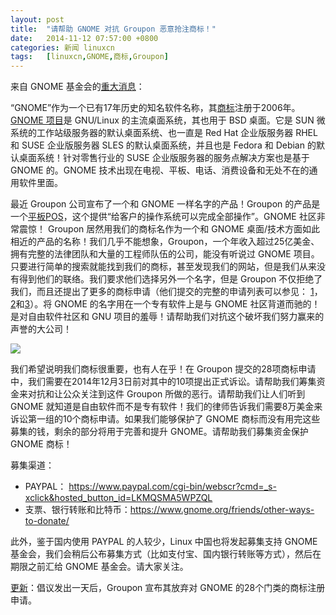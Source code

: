 ```yaml
---
layout: post
title:	"请帮助 GNOME 对抗 Groupon 恶意抢注商标！"
date:	2014-11-12 07:57:00 +0800 
categories:	新闻 linuxcn 
tags:	[linuxcn,GNOME,商标,Groupon]
---
```



来自 GNOME 基金会的[重大消息](http://www.gnome.org/groupon/)：


“GNOME”作为一个已有17年历史的知名软件名称，其[商标](http://tsdr.uspto.gov/#caseNumber=76368848&caseType=SERIAL_NO&searchType=statusSearch)注册于2006年。[GNOME 项目](https://www.gnome.org/)是 GNU/Linux 的主流桌面系统，其也用于 BSD 桌面。它是 SUN 微系统的工作站级服务器的默认桌面系统、也一直是 Red Hat 企业版服务器 RHEL 和 SUSE 企业版服务器 SLES 的默认桌面系统，并且也是 Fedora 和 Debian 的默认桌面系统！针对零售行业的 SUSE 企业版服务器的服务点解决方案也是基于 GNOME 的。GNOME 技术出现在电视、平板、电话、消费设备和无处不在的通用软件里面。


最近 Groupon 公司宣布了一个和 GNOME 一样名字的产品！Groupon 的产品是一个[平板POS](http://investor.groupon.com/releasedetail.cfm?releaseid=848707)，这个提供“给客户的操作系统可以完成全部操作”。GNOME 社区非常震惊！ Groupon 居然用我们的商标名作为一个和 GNOME 桌面/技术方面如此相近的产品的名称！我们几乎不能想象，Groupon，一个年收入超过25亿美金、拥有完整的法律团队和大量的工程师队伍的公司，能没有听说过 GNOME 项目。只要进行简单的搜索就能找到我们的商标，甚至发现我们的网站，但是我们从来没有得到他们的联络。我们要求他们选择另外一个名字，但是 Groupon 不仅拒绝了我们，而且还提出了更多的商标申请（他们提交的完整的申请列表可以参见： [1](http://tsdr.uspto.gov/#caseNumber=86200190%0A86200193%0A86200194%0A86200196%0A86200657%0A86200661%0A86200759%0A86200763%0A86200765%0A86227618%0A&caseType=SERIAL_NO&searchType=multiStatus)，[2](http://tsdr.uspto.gov/#caseNumber=86287930%0A86287935%0A86287938%0A86287940%0A86287946%0A86287951%0A&caseType=SERIAL_NO&searchType=multiStatus)和[3](http://tsdr.uspto.gov/#caseNumber=86441913%0A86441922%0A86441923%0A86441925%0A86441926%0A86441930%0A86441933%0A86441934%0A86441937%0A86441941%0A86441945%0A86441951%0A&caseType=SERIAL_NO&searchType=multiStatus)）。将 GNOME 的名字用在一个专有软件上是与 GNOME 社区背道而驰的！是对自由软件社区和 GNU 项目的羞辱！请帮助我们对抗这个破坏我们努力赢来的声誉的大公司！


![](/Asserts/Images//attachment/album/201411/11/225933jowzjg7ojiicobga.jpg)


我们希望说明我们商标很重要，也有人在乎！在 Groupon 提交的28项商标申请中，我们需要在2014年12月3日前对其中的10项提出正式诉讼。请帮助我们筹集资金来对抗和让公众关注到这件 Groupon 所做的恶行。请帮助我们让人们听到 GNOME 就知道是自由软件而不是专有软件！我们的律师告诉我们需要8万美金来诉讼第一组的10个商标申请。如果我们能够保护了 GNOME 商标而没有用完这些募集的钱，剩余的部分将用于完善和提升 GNOME。请帮助我们募集资金保护 GNOME 商标！


募集渠道：


* PAYPAL： <https://www.paypal.com/cgi-bin/webscr?cmd=_s-xclick&hosted_button_id=LKMQSMA5WPZQL>
* 支票、银行转账和比特币：<https://www.gnome.org/friends/other-ways-to-donate/>


此外，鉴于国内使用 PAYPAL 的人较少，Linux 中国也将发起募集支持 GNOME 基金会，我们会稍后公布募集方式（比如支付宝、国内银行转账等方式），然后在期限之前汇给 GNOME 基金会。请大家关注。


[更新](http://linux.cn/article-4205-1.html)：倡议发出一天后，Groupon 宣布其放弃对 GNOME 的28个门类的商标注册申请。
